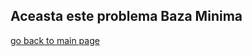 ## Aceasta este problema Baza Minima

[go back to main page](https://github.com/SergiuMuntean/ProblemePbInfo)
